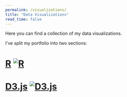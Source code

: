 ```yaml
---
permalink: /visualizations/
title: "Data Visualizations"
read_time: false
---
```

 
Here you can find a collection of my data visualizations. 

I've split my portfolio into two sections: 

# [R](https://connorrothschild.github.io/r/) [![R](https://raw.githubusercontent.com/connorrothschild/connorrothschild.github.io/master/_assets/images/scrollytelling.gif)](https://connorrothschild.shinyapps.io/automation/)

# [D3.js](https://connorrothschild.github.io/d3js/) [![D3.js](https://raw.githubusercontent.com/connorrothschild/connorrothschild.github.io/master/_assets/images/kanye.jpg)](https://raw.githubusercontent.com/connorrothschild/connorrothschild.github.io/master/_assets/images/kanye.jpg)
